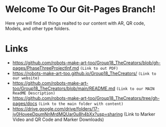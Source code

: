 # Welcome To Our Git-Pages Branch!

Here you will find all things realted to our content with AR, QR code, Models, and other type folders. 


# Links

- https://github.com/robots-make-art-too/Group18_TheCreators/blob/gh-pages/PhaseThreeProjectInf.md `(Link to out PDF)`
- https://robots-make-art-too.github.io/Group18_TheCreators/ `(Link to our website)`
- https://github.com/robots-make-art-too/Group18_TheCreators/blob/main/README.md `(Link to our MAIN ReadME Description)`
- https://github.com/robots-make-art-too/Group18_TheCreators/tree/gh-pages/docs `(Link to the main folder with content)`
- https://drive.google.com/drive/folders/17-jy0HoveeDpumNnMrdMQUar0u8h4bXx?usp=sharing (Link to Marker Video and QR Code and Marker Downloads)
